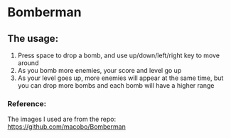 # Bomberman
## The usage:
1. Press space to drop a bomb, and use up/down/left/right key to move around
2. As you bomb more enemies, your score and level go up
3. As your level goes up, more enemies will appear at the same time, but you can drop more bombs and each bomb will have a higher range
### Reference:
The images I used are from the repo: https://github.com/macobo/Bomberman
